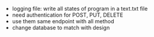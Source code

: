 - logging file: write all states of program in a text.txt file
- need authentication for POST, PUT, DELETE
- use them same endpoint with all method
- change database to match with design
